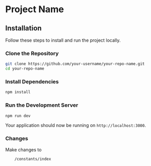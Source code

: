 # Project Name

## Installation

Follow these steps to install and run the project locally.

### Clone the Repository

```bash
git clone https://github.com/your-username/your-repo-name.git
cd your-repo-name
```

### Install Dependencies

```bash
npm install
```

### Run the Development Server

```bash
npm run dev
```

Your application should now be running on `http://localhost:3000`.


### Changes

Make changes to

```bash
    /constants/index
```